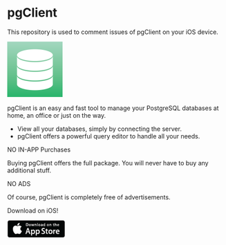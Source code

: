 # pgClient
This repository is used to comment issues of pgClient on your iOS device.

<img style='margin: 0 auto' src="https://github.com/SandroPeham/pgClient/blob/master/AppIcon-1024.png" width=128 height=128>

pgClient is an easy and fast tool to manage your PostgreSQL databases at home, an office or just on the way.

- View all your databases, simply by connecting the server. 
- pgClient offers a powerful query editor to handle all your needs.

NO IN-APP Purchases

Buying pgClient offers the full package. You will never have to buy any additional stuff.

NO ADS

Of course, pgClient is completely free of advertisements.

Download on iOS!

<img style='margin: 0 auto' src="https://github.com/SandroPeham/pgClient/blob/master/AppStoreBadge.png" width=134 height=40>
